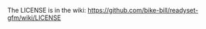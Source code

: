 <!-- markdownlint-disable-next-line first-line-h1  -->
The LICENSE is in the wiki:
https://github.com/bike-bill/readyset-gfm/wiki/LICENSE
